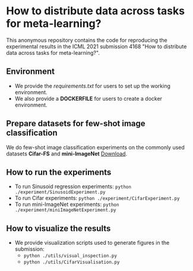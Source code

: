 # How to distribute data across tasks for meta-learning?
This anonymous repository contains the code for reproducing the experimental results in the ICML 2021 submission 4168 "How to distribute data across tasks for meta-learning?".
## Environment
* We provide the *requirements.txt* for users to set up the working environment.
* We also provide a **DOCKERFILE** for users to create a docker environment.
## Prepare datasets for few-shot image classification
We do few-shot image classification experiments on the commonly used datasets **Cifar-FS** and **mini-ImageNet** [Download](https://github.com/bertinetto/r2d2).
## How to run the experiments
* To run Sinusoid regression experiments:
`python ./experiment/SinusoidExperiment.py`
* To run Cifar experiments: 
`python ./experiment/CifarExperiment.py`
* To run mini-ImageNet experiments:
`python ./experiment/miniImageNetExperiment.py`

## How to visualize the results
* We provide visualization scripts used to generate figures in the submission:
  * `python ./utils/visual_inspection.py`
  * `python ./utils/CifarVisualisation.py`
  
